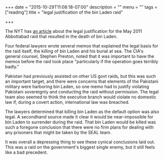 +++
date = "2015-10-29T11:08:18-07:00"
description = ""
menu = ""
tags = ["reading"]
title = "legal justification of the bin Laden raid"

+++

The NYT has [an article](http://www.nytimes.com/2015/10/29/us/politics/obama-legal-authorization-osama-bin-laden-raid.html)
about the legal justification for the May 2011 Abbottabad raid that resulted in the death of bin Laden.

Four federal lawyers wrote several memos that explained the legal basis for the raid itself,
the killing of bin Laden and his burial at sea.
The CIA's general counsel, Stephen Preston,
noted that it was important to have the memos before the raid took place
"particularly if the operation goes terribly badly."

Pakistan had previously assisted on other US govt raids,
but this was such an important target,
and there were concerns that elements of the Pakistani military were harboring bin Laden,
so one memo had to justify violating Pakistani sovereignty
and conducting the raid without permission.
The legal team also seemed to think the executive branch
would violate no domestic law if, during a covert action,
international law was breached.

The lawyers determined that killing bin Laden as the default option was also legal.
A secondhand source made it clear it would be near-impossible
for bin Laden to surrender during the raid.
That bin Laden would be killed was such a foregone conclusion
that there were no firm plans for dealing with any prisoners that might be taken by the SEAL team.

It was overall a depressing thing to see these cynical conclusions laid out.
This was a raid on the government's biggest single enemy,
but it still feels like a bad precedent.

